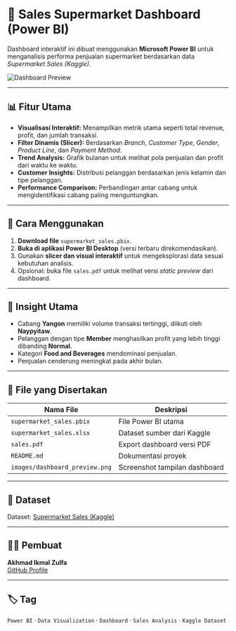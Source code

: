 # 🛒 Sales Supermarket Dashboard (Power BI)

Dashboard interaktif ini dibuat menggunakan **Microsoft Power BI** untuk menganalisis performa penjualan supermarket berdasarkan data *Supermarket Sales (Kaggle)*.

![Dashboard Preview](images/sales.jpg)

---

## 📊 Fitur Utama

- **Visualisasi Interaktif:** Menampilkan metrik utama seperti total revenue, profit, dan jumlah transaksi.  
- **Filter Dinamis (Slicer):** Berdasarkan *Branch*, *Customer Type*, *Gender*, *Product Line*, dan *Payment Method*.  
- **Trend Analysis:** Grafik bulanan untuk melihat pola penjualan dan profit dari waktu ke waktu.  
- **Customer Insights:** Distribusi pelanggan berdasarkan jenis kelamin dan tipe pelanggan.  
- **Performance Comparison:** Perbandingan antar cabang untuk mengidentifikasi cabang paling menguntungkan.

---

## 🚀 Cara Menggunakan

1. **Download file** `supermarket_sales.pbix`.  
2. **Buka di aplikasi Power BI Desktop** (versi terbaru direkomendasikan).  
3. Gunakan **slicer dan visual interaktif** untuk mengeksplorasi data sesuai kebutuhan analisis.  
4. Opsional: buka file `sales.pdf` untuk melihat versi *static preview* dari dashboard.

---

## 🧠 Insight Utama

- Cabang **Yangon** memiliki volume transaksi tertinggi, diikuti oleh **Naypyitaw**.  
- Pelanggan dengan tipe **Member** menghasilkan profit yang lebih tinggi dibanding **Normal**.  
- Kategori **Food and Beverages** mendominasi penjualan.  
- Penjualan cenderung meningkat pada akhir bulan.

---

## 📁 File yang Disertakan

| Nama File | Deskripsi |
|------------|-----------|
| `supermarket_sales.pbix` | File Power BI utama |
| `supermarket_sales.xlsx` | Dataset sumber dari Kaggle |
| `sales.pdf` | Export dashboard versi PDF |
| `README.md` | Dokumentasi proyek |
| `images/dashboard_preview.png` | Screenshot tampilan dashboard |

---

## 🧩 Dataset
Dataset: [Supermarket Sales (Kaggle)](https://www.kaggle.com/datasets/aungpyaeap/supermarket-sales)

---

## 👨‍💻 Pembuat
**Akhmad Ikmal Zulfa**  
[GitHub Profile](https://github.com/AkhmadIkmalZulfa)

---

## 🏷️ Tag
`Power BI` · `Data Visualization` · `Dashboard` · `Sales Analysis` · `Kaggle Dataset`
